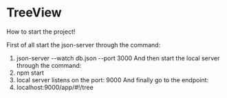 # TreeView

How to start the project!

First of all start the json-server through the command:
1. json-server --watch db.json --port 3000
And then start the local server through the command:
2. npm start 
3. local server listens on the port: 9000
And finally go to the endpoint:
4. localhost:9000/app/#!/tree
